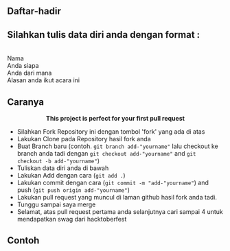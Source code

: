 ## Daftar-hadir
## Silahkan tulis data diri anda dengan format :

<br> Nama
<br> Anda siapa
<br> Anda dari mana
<br> Alasan anda ikut acara ini

## Caranya 

<p align="center"> <b>This project is perfect for your first pull request</b> </p>
          
- Silahkan Fork Repository ini dengan tombol 'fork' yang ada di atas
- Lakukan Clone pada Repository hasil fork anda
- Buat Branch baru (contoh. `git branch add-"yourname"` lalu checkout ke branch anda tadi dengan `git checkout add-"yourname"` and `git checkout -b add-"yourname"`)
- Tuliskan data diri anda di bawah
- Lakukan Add dengan cara (`git add .`)
- Lakukan commit dengan cara (`git commit -m "add-"yourname"`) and push (`git push origin add-"yourname"`)
- Lakukan pull request yang muncul di laman github hasil fork anda tadi.
- Tunggu sampai saya merge
- Selamat, atas pull request pertama anda selanjutnya cari sampai 4 untuk mendapatkan swag dari hacktoberfest 



## Contoh
